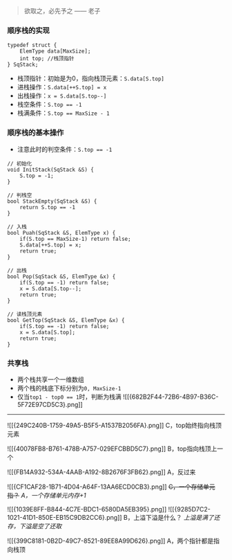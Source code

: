 > 欲取之，必先予之 —— 老子

### 顺序栈的实现

```
typedef struct {
	ElemType data[MaxSize];
	int top; //栈顶指针
} SqStack;
```
- 栈顶指针：初始是为0，指向栈顶元素：`S.data[S.top]`
- 进栈操作：`S.data[++S.top] = x`
- 出栈操作：`x = S.data[S.top--]`
- 栈空条件：`S.top == -1`
- 栈满条件：`S.top == MaxSize - 1`

### 顺序栈的基本操作

- 注意此时的判空条件：`S.top == -1`
```
// 初始化
void InitStack(SqStack &S) {
	S.top = -1;
}

// 判栈空
bool StackEmpty(SqStack &S) {
	return S.top == -1
}

// 入栈
bool Puah(SqStack &S, ElemType x) {
	if(S.top == MaxSize-1) return false;
	S.data[++S.top] = x;
	return true;
}

// 出栈
bool Pop(SqStack &S, ElemType &x) {
	if(S.top == -1) return false;
	x = S.data[S.top--];
	return true;
}

// 读栈顶元素
bool GetTop(SqStack &S, ElemType &x) {
	if(S.top == -1) return false;
	x = S.data[S.top];
	return true;
}
```

### 共享栈

- 两个栈共享一个一维数组
- 两个栈的栈底下标分别为`0, MaxSize-1`
- 仅当`top1 - top0 == 1`时，判断为栈满
![[{682B2F44-72B6-4B97-B36C-5F72E97CD5C3}.png]]

----
![[{249C240B-1759-49A5-B5F5-A1537B2056FA}.png]]
C，top始终指向栈顶元素

![[{40078FB8-B761-478B-A757-029EFCBBD5C7}.png]]
B，top指向栈顶上一个

![[{FB14A932-534A-4AAB-A192-8B2676F3FB62}.png]]
A，反过来

![[{CF1CAF28-1B71-4D04-A64F-13AA6ECD0CB3}.png]]
~~C，一个存储单元指？~~
*A，一个存储单元内存+1*

![[{1039E8FF-B844-4C7E-BDC1-6580DA5EB395}.png]]
![[{9285D7C2-1021-41D1-850E-EB15C9DB2CC6}.png]]
B，上溢下溢是什么？
*上溢是满了还存，下溢是空了还取*

![[{399C8181-0B2D-49C7-8521-89EE8A99D626}.png]]
A，两个指针都是指向栈顶